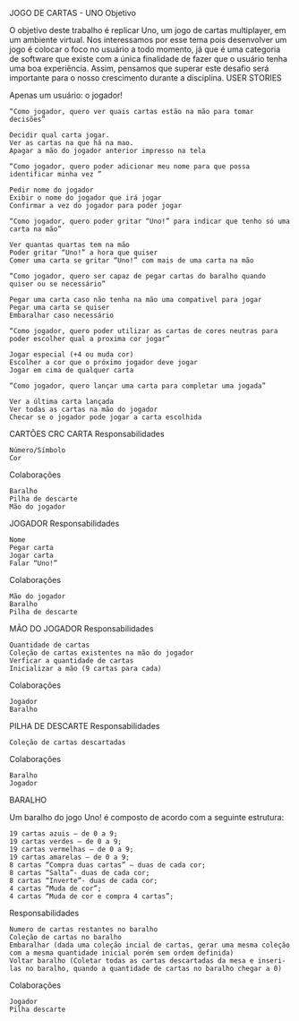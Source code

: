 JOGO DE CARTAS - UNO
Objetivo

O objetivo deste trabalho é replicar Uno, um jogo de cartas multiplayer, em um ambiente virtual. Nos interessamos por esse tema pois desenvolver um jogo é colocar o foco no usuário a todo momento, já que é uma categoria de software que existe com a única finalidade de fazer que o usuário tenha uma boa experiência. Assim, pensamos que superar este desafio será importante para o nosso crescimento durante a disciplina.
USER STORIES

Apenas um usuário: o jogador!

    “Como jogador, quero ver quais cartas estão na mão para tomar decisões”

    Decidir qual carta jogar.
    Ver as cartas na que há na mao.
    Apagar a mão do jogador anterior impresso na tela

    “Como jogador, quero poder adicionar meu nome para que possa identificar minha vez ”

    Pedir nome do jogador
    Exibir o nome do jogador que irá jogar
    Confirmar a vez do jogador para poder jogar

    “Como jogador, quero poder gritar “Uno!” para indicar que tenho só uma carta na mão”

    Ver quantas quartas tem na mão
    Poder gritar “Uno!” a hora que quiser
    Comer uma carta se gritar “Uno!” com mais de uma carta na mão

    “Como jogador, quero ser capaz de pegar cartas do baralho quando quiser ou se necessário”

    Pegar uma carta caso não tenha na mão uma compativel para jogar
    Pegar uma carta se quiser
    Embaralhar caso necessário

    “Como jogador, quero poder utilizar as cartas de cores neutras para poder escolher qual a proxima cor jogar”

    Jogar especial (+4 ou muda cor)
    Escolher a cor que o próximo jogador deve jogar
    Jogar em cima de qualquer carta

    “Como jogador, quero lançar uma carta para completar uma jogada”

    Ver a última carta lançada
    Ver todas as cartas na mão do jogador
    Checar se o jogador pode jogar a carta escolhida

CARTÕES CRC
CARTA
Responsabilidades

    Número/Símbolo
    Cor

Colaborações

    Baralho
    Pilha de descarte
    Mão do jogador

JOGADOR
Responsabilidades

    Nome
    Pegar carta
    Jogar carta
    Falar “Uno!”

Colaborações

    Mão do jogador
    Baralho
    Pilha de descarte

MÃO DO JOGADOR
Responsabilidades

    Quantidade de cartas
    Coleção de cartas existentes na mão do jogador
    Verficar a quantidade de cartas
    Inicializar a mão (9 cartas para cada)

Colaborações

    Jogador
    Baralho

PILHA DE DESCARTE
Responsabilidades

    Coleção de cartas descartadas

Colaborações

    Baralho
    Jogador

BARALHO

Um baralho do jogo Uno! é composto de acordo com a seguinte estrutura:

    19 cartas azuis – de 0 a 9;
    19 cartas verdes – de 0 a 9;
    19 cartas vermelhas – de 0 a 9;
    19 cartas amarelas – de 0 a 9;
    8 cartas “Compra duas cartas” – duas de cada cor;
    8 cartas “Salta”- duas de cada cor;
    8 cartas “Inverte”- duas de cada cor;
    4 cartas “Muda de cor”;
    4 cartas “Muda de cor e compra 4 cartas”;

Responsabilidades

    Numero de cartas restantes no baralho
    Coleção de cartas no baralho
    Embaralhar (dada uma coleção incial de cartas, gerar uma mesma coleção com a mesma quantidade inicial porém sem ordem definida)
    Voltar baralho (Coletar todas as cartas descartadas da mesa e inseri-las no baralho, quando a quantidade de cartas no baralho chegar a 0)

Colaborações

    Jogador
    Pilha descarte
